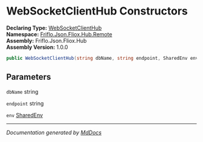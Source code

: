 ﻿<!--  
  <auto-generated>   
    The contents of this file were generated by a tool.  
    Changes to this file may be list if the file is regenerated  
  </auto-generated>   
-->

# WebSocketClientHub Constructors

**Declaring Type:** [WebSocketClientHub](../index.md)  
**Namespace:** [Friflo.Json.Fliox.Hub.Remote](../../index.md)  
**Assembly:** Friflo.Json.Fliox.Hub  
**Assembly Version:** 1.0.0

```csharp
public WebSocketClientHub(string dbName, string endpoint, SharedEnv env = );
```

## Parameters

`dbName`  string

`endpoint`  string

`env`  [SharedEnv](../../../Host/SharedEnv/index.md)

___

*Documentation generated by [MdDocs](https://github.com/ap0llo/mddocs)*
